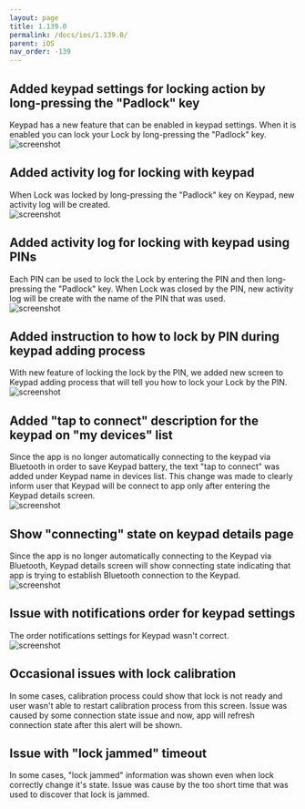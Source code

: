 ```yaml
---
layout: page
title: 1.139.0
permalink: /docs/ios/1.139.0/
parent: iOS
nav_order: -139
---
```


## Added keypad settings for locking action by long-pressing the "Padlock" key
Keypad has a new feature that can be enabled in keypad settings. When it is enabled you can lock your Lock by long-pressing the "Padlock" key.\
![screenshot](/tedee-release-notes/docs/ios/assets/1.139.0-lock-by-keypad.png)

## Added activity log for locking with keypad
When Lock was locked by long-pressing the "Padlock" key on Keypad, new activity log will be created.\
![screenshot](/tedee-release-notes/docs/ios/assets/1.139.0-lock-by-keypad-activity.png)

## Added activity log for locking with keypad using PINs
Each PIN can be used to lock the Lock by entering the PIN and then long-pressing the "Padlock" key. When Lock was closed by the PIN, new activity log will be create with the name of the PIN that was used.\
![screenshot](/tedee-release-notes/docs/ios/assets/1.139.0-lock-by-pin-activity.png)

## Added instruction to how to lock by PIN during keypad adding process
With new feature of locking the lock by the PIN, we added new screen to Keypad adding process that will tell you how to lock your Lock by the PIN.\
![screenshot](/tedee-release-notes/docs/ios/assets/1.139.0-lock-by-pin-instruction.png)

## Added "tap to connect" description for the keypad on "my devices" list
Since the app is no longer automatically connecting to the keypad via Bluetooth in order to save Keypad battery, the text "tap to connect" was added under Keypad name in devices list. This change was made to clearly inform user that Keypad will be connect to app only after entering the Keypad details screen.\
![screenshot](/tedee-release-notes/docs/ios/assets/1.139.0-tap-to-connect.png)

## Show "connecting" state on keypad details page
Since the app is no longer automatically connecting to the Keypad via Bluetooth, Keypad details screen will show connecting state indicating that app is trying to establish Bluetooth connection to the Keypad.\
![screenshot](/tedee-release-notes/docs/ios/assets/1.139.0-keypad-details-connecting.png)
	
## Issue with notifications order for keypad settings
The order notifications settings for Keypad wasn't correct.\
![screenshot](/tedee-release-notes/docs/ios/assets/1.139.0-keypad-notifications-order.png)

## Occasional issues with lock calibration
In some cases, calibration process could show that lock is not ready and user wasn't able to restart calibration process from this screen. Issue was caused by some connection state issue and now, app will refresh connection state after this alert will be shown.

## Issue with "lock jammed" timeout
In some cases, "lock jammed" information was shown even when lock correctly change it's state. Issue was cause by the too short time that was used to discover that lock is jammed.